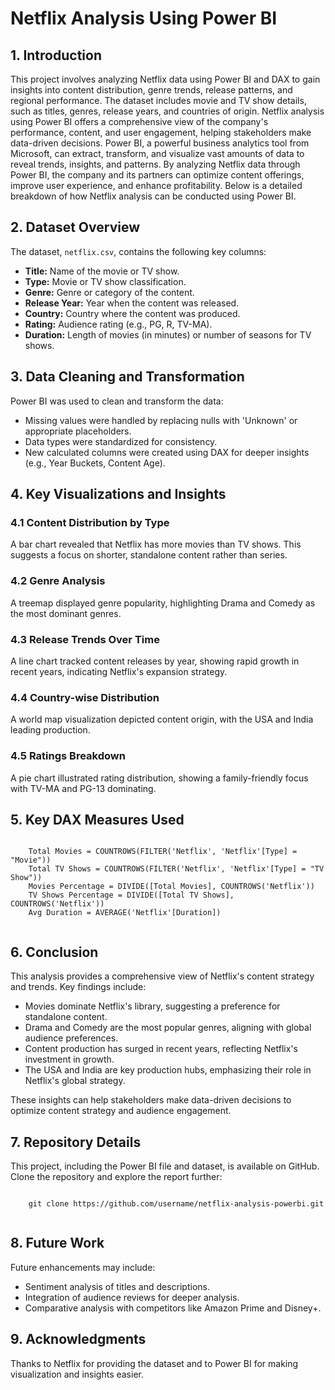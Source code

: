 <body>
  <h1>Netflix Analysis Using Power BI</h1>

  <h2>1. Introduction</h2>
  <p>This project involves analyzing Netflix data using Power BI and DAX to gain insights into content distribution, genre trends, release patterns, and regional performance. The dataset includes movie and TV show details, such as titles, genres, release years, and countries of origin. Netflix analysis using Power BI offers a comprehensive view of the company's performance, content, and user engagement, helping stakeholders make data-driven decisions. Power BI, a powerful business analytics tool from Microsoft, can extract, transform, and visualize vast amounts of data to reveal trends, insights, and patterns. By analyzing Netflix data through Power BI, the company and its partners can optimize content offerings, improve user experience, and enhance profitability. Below is a detailed breakdown of how Netflix analysis can be conducted using Power BI.</p>

  <h2>2. Dataset Overview</h2>
  <p>The dataset, <code>netflix.csv</code>, contains the following key columns:</p>
  <ul>
    <li><strong>Title:</strong> Name of the movie or TV show.</li>
    <li><strong>Type:</strong> Movie or TV show classification.</li>
    <li><strong>Genre:</strong> Genre or category of the content.</li>
    <li><strong>Release Year:</strong> Year when the content was released.</li>
    <li><strong>Country:</strong> Country where the content was produced.</li>
    <li><strong>Rating:</strong> Audience rating (e.g., PG, R, TV-MA).</li>
    <li><strong>Duration:</strong> Length of movies (in minutes) or number of seasons for TV shows.</li>
  </ul>

  <h2>3. Data Cleaning and Transformation</h2>
  <p>Power BI was used to clean and transform the data:</p>
  <ul>
    <li>Missing values were handled by replacing nulls with 'Unknown' or appropriate placeholders.</li>
    <li>Data types were standardized for consistency.</li>
    <li>New calculated columns were created using DAX for deeper insights (e.g., Year Buckets, Content Age).</li>
  </ul>

  <h2>4. Key Visualizations and Insights</h2>

  <h3>4.1 Content Distribution by Type</h3>
  <p>A bar chart revealed that Netflix has more movies than TV shows. This suggests a focus on shorter, standalone content rather than series.</p>

  <h3>4.2 Genre Analysis</h3>
  <p>A treemap displayed genre popularity, highlighting Drama and Comedy as the most dominant genres.</p>

  <h3>4.3 Release Trends Over Time</h3>
  <p>A line chart tracked content releases by year, showing rapid growth in recent years, indicating Netflix's expansion strategy.</p>

  <h3>4.4 Country-wise Distribution</h3>
  <p>A world map visualization depicted content origin, with the USA and India leading production.</p>

  <h3>4.5 Ratings Breakdown</h3>
  <p>A pie chart illustrated rating distribution, showing a family-friendly focus with TV-MA and PG-13 dominating.</p>

  <h2>5. Key DAX Measures Used</h2>
  <pre><code>
    Total Movies = COUNTROWS(FILTER('Netflix', 'Netflix'[Type] = "Movie"))
    Total TV Shows = COUNTROWS(FILTER('Netflix', 'Netflix'[Type] = "TV Show"))
    Movies Percentage = DIVIDE([Total Movies], COUNTROWS('Netflix'))
    TV Shows Percentage = DIVIDE([Total TV Shows], COUNTROWS('Netflix'))
    Avg Duration = AVERAGE('Netflix'[Duration])
  </code></pre>

  <h2>6. Conclusion</h2>
  <p>This analysis provides a comprehensive view of Netflix's content strategy and trends. Key findings include:</p>
  <ul>
    <li>Movies dominate Netflix's library, suggesting a preference for standalone content.</li>
    <li>Drama and Comedy are the most popular genres, aligning with global audience preferences.</li>
    <li>Content production has surged in recent years, reflecting Netflix's investment in growth.</li>
    <li>The USA and India are key production hubs, emphasizing their role in Netflix's global strategy.</li>
  </ul>
  <p>These insights can help stakeholders make data-driven decisions to optimize content strategy and audience engagement.</p>

  <h2>7. Repository Details</h2>
  <p>This project, including the Power BI file and dataset, is available on GitHub. Clone the repository and explore the report further:</p>
  <pre><code>
    git clone https://github.com/username/netflix-analysis-powerbi.git
  </code></pre>

  <h2>8. Future Work</h2>
  <p>Future enhancements may include:</p>
  <ul>
    <li>Sentiment analysis of titles and descriptions.</li>
    <li>Integration of audience reviews for deeper analysis.</li>
    <li>Comparative analysis with competitors like Amazon Prime and Disney+.</li>
  </ul>

  <h2>9. Acknowledgments</h2>
  <p>Thanks to Netflix for providing the dataset and to Power BI for making visualization and insights easier.</p>

</body>

